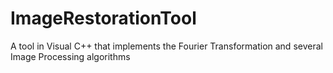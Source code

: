 # ImageRestorationTool
A tool in Visual C++ that implements the Fourier Transformation and several Image Processing algorithms
